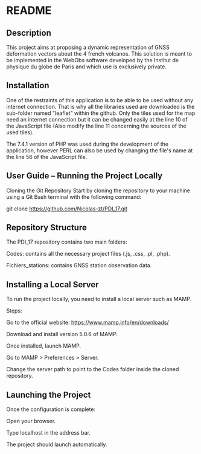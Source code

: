# README

## Description

This project aims at proposing a dynamic representation of GNSS deformation vectors about the 4 french volcanos.
This solution is meant to be implemented in the WebObs software developed by the Institut de physique du globe de Paris and which use is exclusively private.

## Installation

One of the restraints of this application is to be able to be used without any internet connection. That is why all the libraries used are downloaded is the sub-folder named "leaflet" within the github.
Only the tiles used for the map need an internet connection but it can be changed easily at the line 10 of the JavaScript file (Also modify the line 11 concerning the sources of the used tiles).

The 7.4.1 version of PHP was used during the development of the application, however PERL can also be used by changing the file's name at the line 56 of the JavaScript file.

## User Guide – Running the Project Locally

Cloning the Git Repository
Start by cloning the repository to your machine using a Git Bash terminal with the following command:

git clone https://github.com/Nicolas-zt/PDI_17.git

## Repository Structure

The PDI_17 repository contains two main folders:

Codes: contains all the necessary project files (.js, .css, .pl, .php).

Fichiers_stations: contains GNSS station observation data.

## Installing a Local Server
To run the project locally, you need to install a local server such as MAMP.

Steps:

Go to the official website: https://www.mamp.info/en/downloads/

Download and install version 5.0.6 of MAMP.

Once installed, launch MAMP.

Go to MAMP > Preferences > Server.

Change the server path to point to the Codes folder inside the cloned repository.

## Launching the Project
Once the configuration is complete:

Open your browser.

Type localhost in the address bar.

The project should launch automatically.